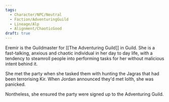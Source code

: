 ```yaml
---
tags:
  - Character/NPC/Neutral
  - Faction/AdventuringGuild
  - Lineage/Alp
  - Alignment/ChaoticGood
draft: true
---
```

Eremir is the Guildmaster for [[The Adventuring Guild]] in Guild. She is a fast-talking, anxious and chaotic individual in her day to day life, with a tendency to steamroll people into performing tasks for her without malicious intent behind it.

She met the party when she tasked them with hunting the Jagras that had been terrorising Kir. When Jordan announced they'd met Iolth, she was panicked.

Nontheless, she ensured the party were signed up to the Adventuring Guild.

